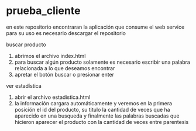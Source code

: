# prueba_cliente
en este repositorio encontraran la aplicación que consume el web service
para su uso es necesario descargar el repositorio

buscar producto
1) abrimos el archivo index.html 
2) para buscar algún producto solamente es necesario escribir una palabra relacionada a lo que deseamos encontrar
3) apretar el botón buscar o presionar enter

ver estadística
1) abrir el archivo estadistica.html
2) la información cargara automáticamente y veremos en la primera posición el id del producto, su titulo la cantidad de veces que ha aparecido en una busqueda y finalmente las palabras buscadas que hicieron aparecer el producto con la cantidad de veces entre parentesis
